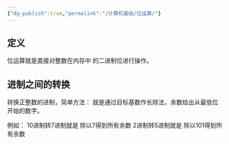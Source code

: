 ```yaml
---
{"dg-publish":true,"permalink":"/计算机基础/位运算/"}
---
```


## 定义

位运算就是直接对整数在内存中 的二进制位进行操作。

## 进制之间的转换

转换正整数的进制，简单方法：
就是通过目标基数作长除法，余数给出从最低位开始的数字。

例如：
10进制转7进制就是
除以7得到所有余数
2进制转5进制就是
除以101得到所有余数
